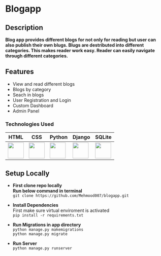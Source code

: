 # Blogapp

## Description

**Blog app provides different blogs for not only for reading but user can also publish their own blugs. Blugs are destributed into  different categories. This makes reader work easy. Reader can easily navigate through different categories.**

## Features

- View and read different blogs
- Blogs by category
- Seach in blogs
- User Registration and Login
- Custom Dashboard
- Admin Panel


### Technologies Used

| HTML | CSS | Python | Django | SQLite |
|------|-----|--------|--------|--------|
| <img src="https://upload.wikimedia.org/wikipedia/commons/6/61/HTML5_logo_and_wordmark.svg" width="50"> | <img src="https://upload.wikimedia.org/wikipedia/commons/d/d5/CSS3_logo_and_wordmark.svg" width="50"> | <img src="https://upload.wikimedia.org/wikipedia/commons/c/c3/Python-logo-notext.svg" width="50"> | <img src="https://upload.wikimedia.org/wikipedia/commons/7/75/Django_logo.svg" width="50"> | <img src="https://upload.wikimedia.org/wikipedia/commons/3/38/SQLite370.svg" width="50"> |



## Setup Locally
- **First clone repo locally**  
  **Run below command in terminal**  
  `git clone https://github.com/Mehmood007/blogapp.git`


- **Install Dependencies**  
  First make sure virtual enviroment is activated  
  `pip install -r requirements.txt`

- **Run Migrations in app directory**  
  `python manage.py makemigrations`  
  `python manage.py migrate`

- **Run Server**  
  `python manage.py runserver`

